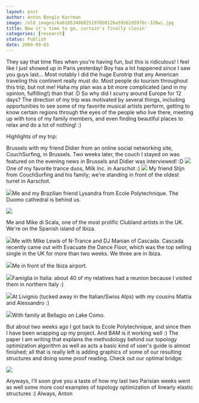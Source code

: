 ```yaml
---
layout: post
author: Anton Bongio Karrman
image: /old_images/6a0105349b8251970b0120a59562d5970c-320wi.jpg
title: Now it's time to go, curtain's finally closin'
categories: [research]
status: Publish
date: 2009-09-03
---
```



They say that time flies when you're having fun, but this is ridiculous! I feel like I just showed up in Paris yesterday!
Boy
has a lot happened since I saw you guys last... Most notably I did the
huge Eurotrip that any American traveling this continent really must
do. Most people do tourism throughout this trip, but not me! Haha my
plan was a bit more complicated (and in my opinion, fulfilling!) than
that :D
So why did I scurry around Europe for 12 days? The
direction of my trip was motivated by several things, including
opportunities to see some of my favorite musical artists perform,
getting to know certain regions through the eyes of the people who live
there, meeting up with tons of my family members, and even finding beautiful places to relax and do a lot of nothing! :) 

Highlights of my trip:

Brussels with my friend Didier from an online social networking site, CouchSurfing, in Brussels. Two weeks later, the couch I stayed on was featured on the evening news in Brussels and Didier was interviewed! :D
![](/old_images/6a0105349b8251970b0120a595646f970c-320wi.jpg)
One of my favorite trance duos, Milk Inc. in Aarschot :)
![](/old_images/6a0105349b8251970b0120a5956952970c-320wi.jpg)
My friend Stijn from CouchSurfing and his family; we're standing in front of the oldest turret in Aarschot.

![](/old_images/6a0105349b8251970b0120a595a2ab970c-320wi.jpg)Me and my Brazilian friend Lysandra from Ecole Polytechnique. The Duomo cathedral is behind us.

![](/old_images/6a0105349b8251970b0120a595a46e970c-320wi.jpg)

Me and Mike di Scala, one of the most prolific Clubland artists in the UK. We're on the Spanish island of Ibiza.

![](/old_images/6a0105349b8251970b0120a53eb4e5970b-320wi.jpg)Me with Mike Lewis of N-Trance and DJ Manian of Cascada. Cascada recently came out with Evacuate the Dance Floor, which was the top selling single in the UK for more than two weeks. We three are in Ibiza.

![](/old_images/6a0105349b8251970b0120a595ab5b970c-320wi.jpg)Me in front of the Ibiza airport.

![](/old_images/6a0105349b8251970b0120a595b375970c-320wi.jpg)Famiglia in Italia: about 40 of my relatives had a reunion because I visited them in northern Italy :)

![](/old_images/6a0105349b8251970b0120a53ec59e970b-320wi.jpg)At Livignio (tucked away in the Italian/Swiss Alps) with my cousins Mattia and Alessandro :)

![](/old_images/6a0105349b8251970b0120a53ec43d970b-320wi.jpg)With family at Bellagio on Lake Como.

But about two weeks ago I got back to Ecole Polytechnique, and since then I have been wrapping up my project. And BAM is it working well :) The paper I am writing that explains the methodology behind our topology optimization algorithm
as well as acts a basic kind of user's guide is almost finished; all
that is really left is adding graphics of some of our resulting structures and doing some proof reading. Check out our optimal bridge:

![](/old_images/6a0105349b8251970b0120a53ecef3970b-800wi.jpg)

Anyways, I'll soon give you a taste of how my last two Parisian weeks went as well some more cool examples of topology optimization of linearly elastic structures :)
Always,
Anton

